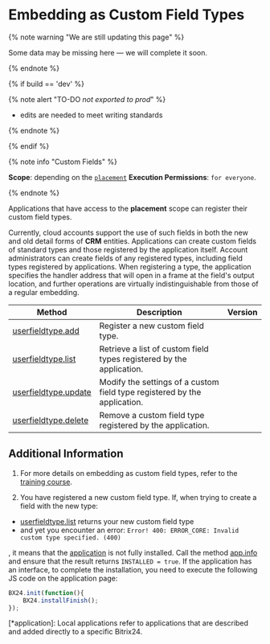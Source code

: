 # Embedding as Custom Field Types

{% note warning "We are still updating this page" %}

Some data may be missing here — we will complete it soon.

{% endnote %}

{% if build == 'dev' %}

{% note alert "TO-DO _not exported to prod_" %}

- edits are needed to meet writing standards

{% endnote %}

{% endif %}

{% note info "Custom Fields" %}

**Scope**: depending on the [`placement`](../../scopes/permissions.md) **Execution Permissions**: `for everyone`.

{% endnote %}

Applications that have access to the **placement** scope can register their custom field types.

Currently, cloud accounts support the use of such fields in both the new and old detail forms of **CRM** entities. Applications can create custom fields of standard types and those registered by the application itself. Account administrators can create fields of any registered types, including field types registered by applications. When registering a type, the application specifies the handler address that will open in a frame at the field's output location, and further operations are virtually indistinguishable from those of a regular embedding.

| Method | Description | Version |
|--------|-------------|---------|
| [userfieldtype.add](./userfieldtype-add.md) | Register a new custom field type. | |
| [userfieldtype.list](./userfieldtype-list.md) | Retrieve a list of custom field types registered by the application. | |
| [userfieldtype.update](./userfieldtype-update.md) | Modify the settings of a custom field type registered by the application. | |
| [userfieldtype.delete](./userfieldtype-delete.md) | Remove a custom field type registered by the application. | |

## Additional Information

1. For more details on embedding as custom field types, refer to the [training course](https://training.bitrix24.com/support/training/course/index.php?COURSE_ID=169&LESSON_ID=20070&LESSON_PATH=13643.20052.20068.20070).

2. You have registered a new custom field type. If, when trying to create a field with the new type:

- [userfieldtype.list](./userfieldtype-list.md) returns your new custom field type
- and yet you encounter an error: `Error! 400: ERROR_CORE: Invalid custom type specified. (400)`

, it means that the [application](*application) is not fully installed. Call the method [app.info](../../common/system/app-info.md) and ensure that the result returns `INSTALLED = true`. If the application has an interface, to complete the installation, you need to execute the following JS code on the application page:

```javascript
BX24.init(function(){
    BX24.installFinish();
});
```

[*application]: Local applications refer to applications that are described and added directly to a specific Bitrix24.